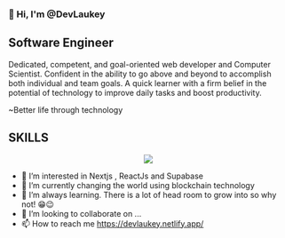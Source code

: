### 👋 Hi, I'm @DevLaukey

## Software Engineer
Dedicated, competent, and goal-oriented web developer and 
Computer Scientist. Confident in the ability to go above and beyond to 
accomplish both individual and team goals. A quick learner with a firm 
belief in the potential of technology to improve daily tasks and boost 
productivity. 

~Better life through technology 


## SKILLS
<p align="center">
    <img src="https://skillicons.dev/icons?i=git,ts,tailwind,supabase,js,c,solidity,styledcomponents,react,html,css,django,py,nodejs,nextjs,netlify,mongodb,materialui,java,firebase,express,github,heroku,mysql,metamask,ethereum&perline=6" />
</p>



- 👀 I’m interested in Nextjs , ReactJs and Supabase
- 🧠 I’m currently changing the world using blockchain technology
- 🌱 I’m always learning. There is a lot of head room to grow into so why not! 😁😉
- 💞️ I’m looking to collaborate on ...
- 📫 How to reach me https://devlaukey.netlify.app/

<!---
DevLaukey/DevLaukey is a ✨ special ✨ repository because its `README.md` (this file) appears on your GitHub profile.
You can click the Preview link to take a look at your changes.
--->
